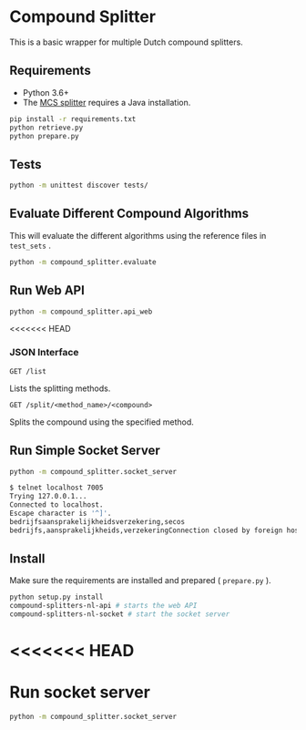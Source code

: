 # Compound Splitter

This is a basic wrapper for multiple Dutch compound splitters.

## Requirements

* Python 3.6+
* The [MCS splitter](https://www.ims.uni-stuttgart.de/forschung/ressourcen/werkzeuge/mcs/) requires a Java installation.

``` bash
pip install -r requirements.txt
python retrieve.py
python prepare.py
```

## Tests

``` bash
python -m unittest discover tests/
```

## Evaluate Different Compound Algorithms

This will evaluate the different algorithms using the reference files in `test_sets` .

``` bash
python -m compound_splitter.evaluate
```

## Run Web API

``` bash
python -m compound_splitter.api_web
```

<<<<<<< HEAD
### JSON Interface

 `GET /list`

Lists the splitting methods.

 `GET /split/<method_name>/<compound>`

Splits the compound using the specified method.

## Run Simple Socket Server

``` bash
python -m compound_splitter.socket_server
```

``` bash
$ telnet localhost 7005
Trying 127.0.0.1...
Connected to localhost.
Escape character is '^]'.
bedrijfsaansprakelijkheidsverzekering,secos
bedrijfs,aansprakelijkheids,verzekeringConnection closed by foreign host.
```

## Install

Make sure the requirements are installed and prepared ( `prepare.py` ).

``` bash
python setup.py install
compound-splitters-nl-api # starts the web API
compound-splitters-nl-socket # start the socket server
```
<<<<<<< HEAD
=======
# Run socket server
```bash
python -m compound_splitter.socket_server
```

